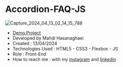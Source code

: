 # Accordion-FAQ-JS
![Capture_2024_04_13_02_14_15_788](https://github.com/mahdihasanaghaei/Dynamic-Color-Picker-JS/assets/94457827/90cf291c-9444-400b-a230-80ea95ad52b1)
- [Demo Project](https://mahdihasanaghaei.github.io/Accordion-FAQ-JS/)
- Developed by Mahdi Hasanaghaei
- Created : 13/04/2024
- Technologies Used : HTML5 - CSS3 - Flexbox - JS
- Role : Front-End
- How to reach me : with my 
[instagram](https://www.instagram.com/mahdihasanaghaei.web/) and 
[linkedin](https://www.linkedin.com/in/mahdi-hasanaghaei/)

